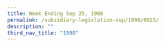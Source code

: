```yaml
---
title: Week Ending Sep 25, 1998
permalink: /subsidiary-legislation-sup/1998/0925/
description: ""
third_nav_title: "1998"
---
```

